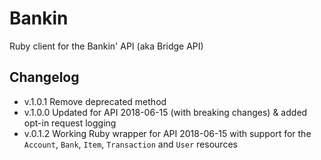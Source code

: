 # Bankin

Ruby client for the Bankin' API (aka Bridge API)

Changelog
---------

* v.1.0.1 Remove deprecated method
* v.1.0.0 Updated for API 2018-06-15 (with breaking changes) & added opt-in request logging
* v.0.1.2 Working Ruby wrapper for API 2018-06-15 with support for the `Account`, `Bank`, `Item`, `Transaction` and `User` resources
